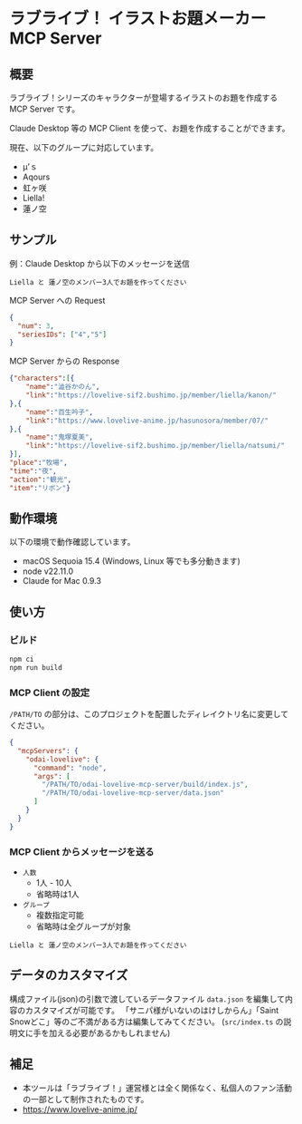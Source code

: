 # ラブライブ！ イラストお題メーカー MCP Server

## 概要

ラブライブ！シリーズのキャラクターが登場するイラストのお題を作成する MCP Server です。

Claude Desktop 等の MCP Client を使って、お題を作成することができます。

現在、以下のグループに対応しています。

- μ’ｓ
- Aqours
- 虹ヶ咲
- Liella!
- 蓮ノ空

## サンプル

例：Claude Desktop から以下のメッセージを送信

~~~
Liella と 蓮ノ空のメンバー3人でお題を作ってください
~~~

MCP Server への Request

~~~json
{
  "num": 3,
  "seriesIDs": ["4","5"]
}
~~~

MCP Server からの Response

~~~json
{"characters":[{
    "name":"澁谷かのん",
    "link":"https://lovelive-sif2.bushimo.jp/member/liella/kanon/"
},{
    "name":"百生吟子",
    "link":"https://www.lovelive-anime.jp/hasunosora/member/07/"
},{
    "name":"鬼塚夏美",
    "link":"https://lovelive-sif2.bushimo.jp/member/liella/natsumi/"
}],
"place":"牧場",
"time":"夜",
"action":"観光",
"item":"リボン"}
~~~

## 動作環境

以下の環境で動作確認しています。

- macOS Sequoia 15.4 (Windows, Linux 等でも多分動きます)
- node v22.11.0
- Claude for Mac 0.9.3

## 使い方

### ビルド

~~~sh
npm ci
npm run build
~~~

### MCP Client の設定

`/PATH/TO` の部分は、このプロジェクトを配置したディレイクトリ名に変更してください。

~~~json
{
  "mcpServers": {
    "odai-lovelive": {
      "command": "node",
      "args": [
        "/PATH/TO/odai-lovelive-mcp-server/build/index.js",
        "/PATH/TO/odai-lovelive-mcp-server/data.json"
      ]
    }
  }
}
~~~

### MCP Client からメッセージを送る

- `人数`
    - 1人 - 10人
    - 省略時は1人
- `グループ`
    - 複数指定可能
    - 省略時は全グループが対象 

~~~
Liella と 蓮ノ空のメンバー3人でお題を作ってください
~~~

## データのカスタマイズ

構成ファイル(json)の引数で渡しているデータファイル `data.json` を編集して内容のカスタマイズが可能です。
「サニパ様がいないのはけしからん」「Saint Snowどこ」等のご不満がある方は編集してみてください。
(`src/index.ts` の説明文に手を加える必要があるかもしれません)

## 補足

- 本ツールは「ラブライブ！」運営様とは全く関係なく、私個人のファン活動の一部として制作されたものです。
- https://www.lovelive-anime.jp/
